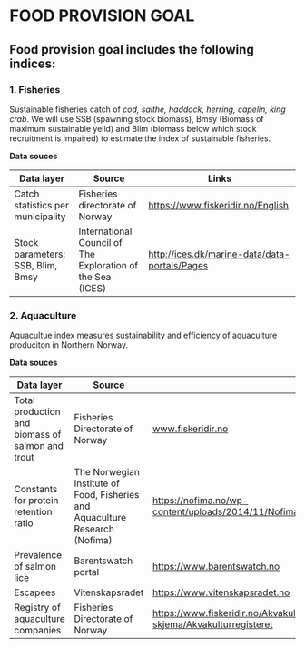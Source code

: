 # FOOD PROVISION GOAL
 
## Food provision goal includes the following indices:
 
### 1. Fisheries
Sustainable fisheries catch of *cod, saithe, haddock, herring, capelin, king crab*. 
We will use SSB (spawning stock biomass), Bmsy (Biomass of maximum sustainable yeild) and Blim (biomass below which stock recruitment is impaired) to estimate the index of sustainable fisheries.
 
 **Data souces**
          
Data layer    | Source       | Links
------------- | -------------|--------
Catch statistics per municipality | Fisheries directorate of Norway | https://www.fiskeridir.no/English
Stock parameters: SSB, Blim, Bmsy | International Council of The Exploration of the Sea (ICES)| http://ices.dk/marine-data/data-portals/Pages


### 2.  Aquaculture
Aquacultue index measures sustainability and efficiency of aquaculture produciton in Northern Norway.
 
  **Data souces**
  
Data layer    | Source       | Links
------------- | -------------|--------
Total production and biomass of salmon and trout | Fisheries Directorate of Norway | www.fiskeridir.no
|Constants for protein retention ratio| The Norwegian Institute of Food, Fisheries and Aquaculture Research (Nofima)  |https://nofima.no/wp-content/uploads/2014/11/Nofima_report_resource_utilisation_Oct_2014.pdf
Prevalence of salmon lice |Barentswatch portal|https://www.barentswatch.no
Escapees       |Vitenskapsradet|https://www.vitenskapsradet.no
Registry of aquaculture companies|Fisheries Directorate of Norway|https://www.fiskeridir.no/Akvakultur/Registre-og-skjema/Akvakulturregisteret

 


